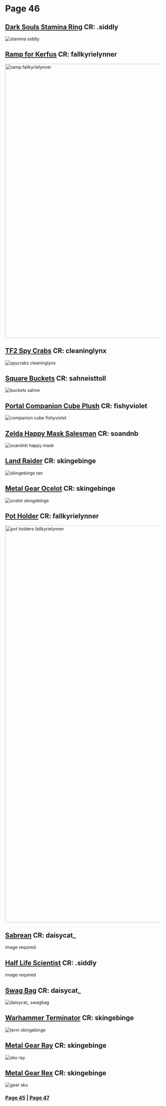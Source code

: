 # Page 46
## [Dark Souls Stamina Ring](https://github.com/madrod228/voicesoftheprinter/blob/main/The%20Archive/Page%20046/DarkSoulsstaminaring.7z) CR:  .siddly
![stamina  siddly](https://github.com/madrod228/voicesoftheprinter/assets/9602000/66e5366e-6102-4463-a3bb-7bdcdbcb3c0c)
## [Ramp for Kerfus](https://github.com/madrod228/voicesoftheprinter/raw/main/The%20Archive/Page%20046/RampForKerfur.7z) CR: fallkyrielynner
<img width="884" alt="ramp fallkyrielynner" src="https://github.com/madrod228/voicesoftheprinter/assets/9602000/9650450a-fb1a-4e0d-9f7f-2b1889064e37">

## [TF2 Spy Crabs](https://github.com/madrod228/voicesoftheprinter/raw/main/The%20Archive/Page%20046/Spy%20Crabs.7z) CR: cleaninglynx
![spycrabs cleaninglynx](https://github.com/madrod228/voicesoftheprinter/assets/9602000/e9d10f1e-f0fd-4f80-a5e2-54f3b0a75d93)
## [Square Buckets](https://github.com/madrod228/voicesoftheprinter/raw/main/The%20Archive/Page%20046/Square_Buckets.7z) CR: sahneisttoll
![buckets sahne](https://github.com/madrod228/voicesoftheprinter/assets/9602000/ba873e5c-ccb1-42eb-abb5-ed10cac0b2e8)
## [Portal Companion Cube Plush](https://github.com/madrod228/voicesoftheprinter/raw/main/The%20Archive/Page%20046/ccub.7z) CR: fishyviolet
![companion cube fishyviolet](https://github.com/madrod228/voicesoftheprinter/assets/9602000/a67678eb-ecd6-4540-9286-32c843ca0958)
## [Zelda Happy Mask Salesman](https://github.com/madrod228/voicesoftheprinter/raw/main/The%20Archive/Page%20046/happy_mask_salesman.7z) CR: soandnb
![soandnb happy mask](https://github.com/madrod228/voicesoftheprinter/assets/9602000/59f0ff4d-24e4-43d7-96c7-4f01cd7a0747)
## [Land Raider](https://github.com/madrod228/voicesoftheprinter/raw/main/The%20Archive/Page%20046/landraider.7z) CR: skingebinge
![skingebinge tan](https://github.com/madrod228/voicesoftheprinter/assets/9602000/035e7a3e-ccb4-4f8c-b3e5-a7d217db3d40)
## [Metal Gear Ocelot](https://github.com/madrod228/voicesoftheprinter/raw/main/The%20Archive/Page%20046/ocelot.7z) CR: skingebinge
![ocelot skingebinge](https://github.com/madrod228/voicesoftheprinter/assets/9602000/20982a46-01f1-4128-8d31-75663164b83a)
## [Pot Holder](https://github.com/madrod228/voicesoftheprinter/raw/main/The%20Archive/Page%20046/potholder_REMAKE_FRFR.7z) CR: fallkyrielynner
<img width="1280" alt="pot holders fallkyrielynner" src="https://github.com/madrod228/voicesoftheprinter/assets/9602000/3c43bdfd-f547-4f72-b21a-1bbc30fabe98">

## [Sabrean](https://github.com/madrod228/voicesoftheprinter/raw/main/The%20Archive/Page%20046/sabrean%20daisycat_.7z) CR: daisycat_
image required
## [Half Life Scientist](https://github.com/madrod228/voicesoftheprinter/raw/main/The%20Archive/Page%20046/scientist%20.siddly.7z) CR: .siddly
image required
## [Swag Bag](https://github.com/madrod228/voicesoftheprinter/raw/main/The%20Archive/Page%20046/swagbag.7z) CR: daisycat_
![daisycat_ swagbag](https://github.com/madrod228/voicesoftheprinter/assets/9602000/c828e4bb-d7dd-418b-819c-a58dbf7adb88)
## [Warhammer Terminator](https://github.com/madrod228/voicesoftheprinter/raw/main/The%20Archive/Page%20046/terminator.7z) CR: skingebinge
![term skingebinge](https://github.com/madrod228/voicesoftheprinter/assets/9602000/758ec765-d368-4561-b12f-a6b90ba01e09)
## [Metal Gear Ray](https://github.com/madrod228/voicesoftheprinter/raw/main/The%20Archive/Page%20046/ray.7z) CR: skingebinge
![sku ray](https://github.com/madrod228/voicesoftheprinter/assets/9602000/e79f392d-80ac-448d-931e-78d520d5af79)
## [Metal Gear Rex](https://github.com/madrod228/voicesoftheprinter/raw/main/The%20Archive/Page%20046/rex.7z) CR: skingebinge
![gear sku](https://github.com/madrod228/voicesoftheprinter/assets/9602000/d7997188-fe9f-45ba-bc35-fe3aff92f21d)


### [Page 45](https://github.com/madrod228/voicesoftheprinter/blob/main/The%20Pages/Page%20045.md)  | [Page 47](https://github.com/madrod228/voicesoftheprinter/blob/main/The%20Pages/Page%20047.md)
